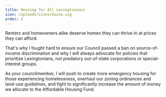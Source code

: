 ```yaml
---
title: Housing for All Lexingtonians
icon: /uploads/icons/house.svg
order: 2
---
```


Renters and homeowners alike deserve homes they can thrive in at prices they can afford.

That's why I fought hard to ensure our Council passed a ban on source-of-income discrimination and why I will always advocate for policies that prioritize Lexingtonians, not predatory out-of-state corporations or special-interest groups.

As your councilmember, I will push to create more emergency housing for those experiencing homelessness, overhaul our zoning ordinances and land-use guidelines, and fight to significantly increase the amount of money we allocate to the Affordable Housing Fund.
